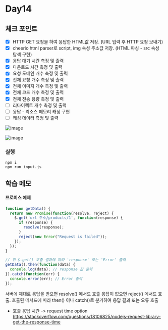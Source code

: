 # Day14

## 체크 포인트
- [x] HTTP GET 요청을 하여 응답한 HTML값 저장. (URL 입력 후 HTTP 요청 보내기)
- [x] cheerio html parser로 script, img 속성 주소값 저장. (HTML 파싱 - src 속성 탐색 구현)
- [x] 응답 대기 시간 측정 및 출력
- [x] 다운로드 시간 측정 및 출력
- [x] 요청 도메인 개수 측정 및 출력
- [x] 전체 요청 개수 측정 및 출력
- [x] 전체 이미지 개수 측정 및 출력
- [x] 전체 코드 개수 측정 및 출력
- [x] 전체 전송 용량 측정 및 출력
- [ ] 리다이렉트 개수 측정 및 출력
- [ ] 응답 - 리소스 메모리 캐싱 구현
- [ ] 캐싱 데이터 측정 및 출력

![image](https://user-images.githubusercontent.com/64758931/182864178-ed72cb82-2c6d-44bf-9b41-3ec954e5cd38.png)

![image](https://user-images.githubusercontent.com/64758931/182973947-695d88d3-5d45-43d7-b754-04eda493185c.png)

### 실행

```shell
npm i 
npm run input.js
```


## 학습 메모

#### 프로미스 예제

```javascript
function getData() {
  return new Promise(function(resolve, reject) {
    $.get('url 주소/products/1', function(response) {
      if (response) {
        resolve(response);
      }
      reject(new Error("Request is failed"));
    });
  });
}

// 위 $.get() 호출 결과에 따라 'response' 또는 'Error' 출력
getData().then(function(data) {
  console.log(data); // response 값 출력
}).catch(function(err) {
  console.error(err); // Error 출력
});
```
서버에 제대로 응답을 받으면 resolve() 메서드 호출
응답이 없으면 reject() 메서드 호출.
호출된 메서드에 따라 then() 이나 catch()로 분기하여 응답 결과 또는 오류 호출

- 호출 응답 시간 -> request time option
https://stackoverflow.com/questions/18106825/nodejs-request-library-get-the-response-time



